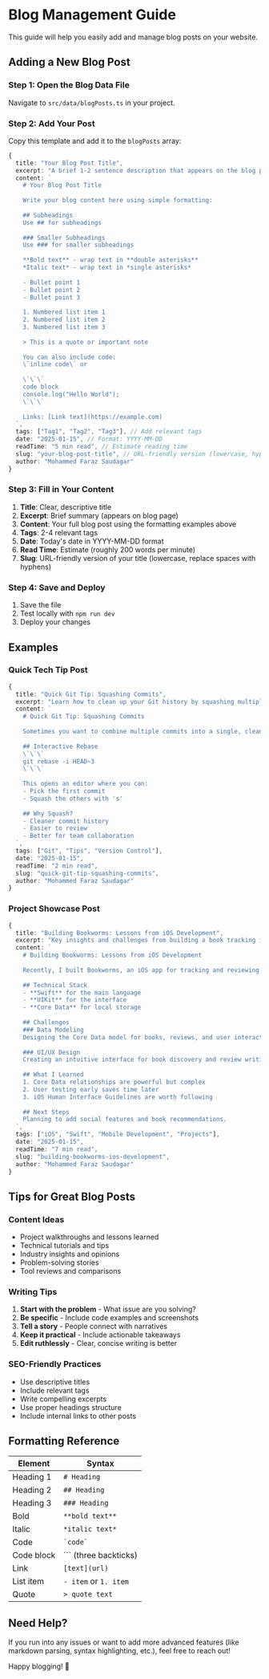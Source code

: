 # Blog Management Guide

This guide will help you easily add and manage blog posts on your website.

## Adding a New Blog Post

### Step 1: Open the Blog Data File
Navigate to `src/data/blogPosts.ts` in your project.

### Step 2: Add Your Post
Copy this template and add it to the `blogPosts` array:

```typescript
{
  title: "Your Blog Post Title",
  excerpt: "A brief 1-2 sentence description that appears on the blog page...",
  content: `
    # Your Blog Post Title
    
    Write your blog content here using simple formatting:
    
    ## Subheadings
    Use ## for subheadings
    
    ### Smaller Subheadings
    Use ### for smaller subheadings
    
    **Bold text** - wrap text in **double asterisks**
    *Italic text* - wrap text in *single asterisks*
    
    - Bullet point 1
    - Bullet point 2
    - Bullet point 3
    
    1. Numbered list item 1
    2. Numbered list item 2
    3. Numbered list item 3
    
    > This is a quote or important note
    
    You can also include code:
    \`inline code\` or 
    
    \`\`\`
    code block
    console.log("Hello World");
    \`\`\`
    
    Links: [Link text](https://example.com)
  `,
  tags: ["Tag1", "Tag2", "Tag3"], // Add relevant tags
  date: "2025-01-15", // Format: YYYY-MM-DD
  readTime: "5 min read", // Estimate reading time
  slug: "your-blog-post-title", // URL-friendly version (lowercase, hyphens)
  author: "Mohammed Faraz Saudagar"
}
```

### Step 3: Fill in Your Content
1. **Title**: Clear, descriptive title
2. **Excerpt**: Brief summary (appears on blog page)
3. **Content**: Your full blog post using the formatting examples above
4. **Tags**: 2-4 relevant tags
5. **Date**: Today's date in YYYY-MM-DD format
6. **Read Time**: Estimate (roughly 200 words per minute)
7. **Slug**: URL-friendly version of your title (lowercase, replace spaces with hyphens)

### Step 4: Save and Deploy
1. Save the file
2. Test locally with `npm run dev`
3. Deploy your changes

## Examples

### Quick Tech Tip Post
```typescript
{
  title: "Quick Git Tip: Squashing Commits",
  excerpt: "Learn how to clean up your Git history by squashing multiple commits into one.",
  content: `
    # Quick Git Tip: Squashing Commits
    
    Sometimes you want to combine multiple commits into a single, clean commit. Here's how:
    
    ## Interactive Rebase
    \`\`\`
    git rebase -i HEAD~3
    \`\`\`
    
    This opens an editor where you can:
    - Pick the first commit
    - Squash the others with 's'
    
    ## Why Squash?
    - Cleaner commit history
    - Easier to review
    - Better for team collaboration
  `,
  tags: ["Git", "Tips", "Version Control"],
  date: "2025-01-15",
  readTime: "2 min read",
  slug: "quick-git-tip-squashing-commits",
  author: "Mohammed Faraz Saudagar"
}
```

### Project Showcase Post
```typescript
{
  title: "Building Bookworms: Lessons from iOS Development",
  excerpt: "Key insights and challenges from building a book tracking iOS app with Swift and Core Data.",
  content: `
    # Building Bookworms: Lessons from iOS Development
    
    Recently, I built Bookworms, an iOS app for tracking and reviewing books. Here are the key lessons learned.
    
    ## Technical Stack
    - **Swift** for the main language
    - **UIKit** for the interface
    - **Core Data** for local storage
    
    ## Challenges
    ### Data Modeling
    Designing the Core Data model for books, reviews, and user interactions required careful planning.
    
    ### UI/UX Design
    Creating an intuitive interface for book discovery and review writing.
    
    ## What I Learned
    1. Core Data relationships are powerful but complex
    2. User testing early saves time later
    3. iOS Human Interface Guidelines are worth following
    
    ## Next Steps
    Planning to add social features and book recommendations.
  `,
  tags: ["iOS", "Swift", "Mobile Development", "Projects"],
  date: "2025-01-15",
  readTime: "7 min read",
  slug: "building-bookworms-ios-development",
  author: "Mohammed Faraz Saudagar"
}
```

## Tips for Great Blog Posts

### Content Ideas
- Project walkthroughs and lessons learned
- Technical tutorials and tips
- Industry insights and opinions
- Problem-solving stories
- Tool reviews and comparisons

### Writing Tips
1. **Start with the problem** - What issue are you solving?
2. **Be specific** - Include code examples and screenshots
3. **Tell a story** - People connect with narratives
4. **Keep it practical** - Include actionable takeaways
5. **Edit ruthlessly** - Clear, concise writing is better

### SEO-Friendly Practices
- Use descriptive titles
- Include relevant tags
- Write compelling excerpts
- Use proper headings structure
- Include internal links to other posts

## Formatting Reference

| Element | Syntax |
|---------|--------|
| Heading 1 | `# Heading` |
| Heading 2 | `## Heading` |
| Heading 3 | `### Heading` |
| Bold | `**bold text**` |
| Italic | `*italic text*` |
| Code | `` `code` `` |
| Code block | ``` (three backticks) |
| Link | `[text](url)` |
| List item | `- item` or `1. item` |
| Quote | `> quote text` |

## Need Help?

If you run into any issues or want to add more advanced features (like markdown parsing, syntax highlighting, etc.), feel free to reach out!

Happy blogging! 🚀 